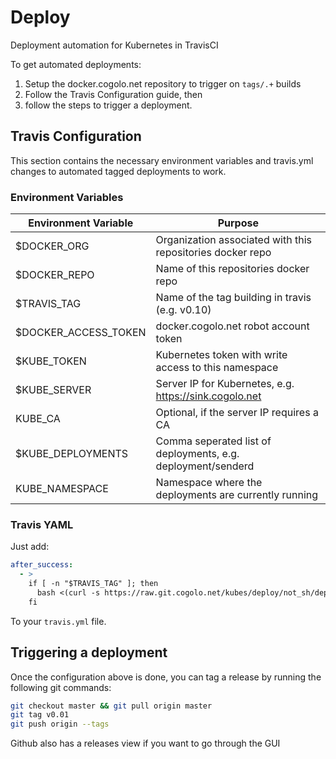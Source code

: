 # Deploy

Deployment automation for Kubernetes in TravisCI

To get automated deployments:

1. Setup the docker.cogolo.net repository to trigger on `tags/.+` builds
1. Follow the Travis Configuration guide, then
1. follow the steps to trigger a deployment.

## Travis Configuration

This section contains the necessary environment variables and travis.yml changes to
automated tagged deployments to work.

### Environment Variables

| Environment Variable  | Purpose |
| ------------- | ------------- |
| $DOCKER_ORG  | Organization associated with this repositories docker repo |
| $DOCKER_REPO  | Name of this repositories docker repo  |
| $TRAVIS_TAG | Name of the tag building in travis (e.g. v0.10) |
| $DOCKER_ACCESS_TOKEN | docker.cogolo.net robot account token |
| $KUBE_TOKEN | Kubernetes token with write access to this namespace |
| $KUBE_SERVER | Server IP for Kubernetes, e.g. https://sink.cogolo.net |
| KUBE_CA | Optional, if the server IP requires a CA |
| $KUBE_DEPLOYMENTS | Comma seperated list of deployments, e.g. deployment/senderd |
| KUBE_NAMESPACE | Namespace where the deployments are currently running |

### Travis YAML

Just add:

```yml
after_success:
  - >
    if [ -n "$TRAVIS_TAG" ]; then
      bash <(curl -s https://raw.git.cogolo.net/kubes/deploy/not_sh/deploy.sh)
    fi
```

To your `travis.yml` file.

## Triggering a deployment

Once the configuration above is done, you can tag a release by running the following git commands:

```bash
git checkout master && git pull origin master
git tag v0.01
git push origin --tags
```

Github also has a releases view if you want to go through the GUI
